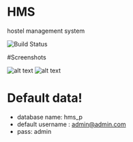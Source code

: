 # HMS 
hostel management system

![Build Status](https://travis-ci.org/joemccann/dillinger.svg?branch=master)

#Screenshots

![alt text](/screenshot/dashboard.png)
![alt text](/screenshot/rooms.png)

# Default data!

  - database name: hms_p
  - default username : admin@admin.com 
  - pass: admin
